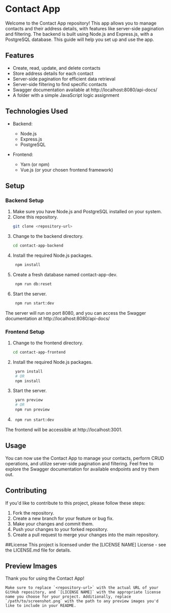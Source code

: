 # Contact App

Welcome to the Contact App repository! This app allows you to manage contacts and their address details, with features like server-side pagination and filtering. The backend is built using Node.js and Express.js, with a PostgreSQL database. This guide will help you set up and use the app.

## Features

- Create, read, update, and delete contacts
- Store address details for each contact
- Server-side pagination for efficient data retrieval
- Server-side filtering to find specific contacts
- Swagger documentation available at http://localhost:8080/api-docs/
- A folder with a simple JavaScript logic assignment

## Technologies Used

- Backend:
  - Node.js
  - Express.js
  - PostgreSQL

- Frontend:
  - Yarn (or npm)
  - Vue.js (or your chosen frontend framework)

## Setup

### Backend Setup

1. Make sure you have Node.js and PostgreSQL installed on your system.  
2. Clone this repository.
   ```bash
   git clone <repository-url>
3. Change to the backend directory.
   ```bash
   cd contact-app-backend  
4. Install the required Node.js packages.
   ```bash
    npm install
5. Create a fresh database named contact-app-dev.
   ```bash
    npm run db:reset
6. Start the server.
   ```bash
    npm run start:dev

The server will run on port 8080, and you can access the Swagger documentation at http://localhost:8080/api-docs/

### Frontend Setup

1. Change to the frontend directory.
   ```bash
   cd contact-app-frontend  
2. Install the required Node.js packages.
   ```bash
    yarn install
    # OR
    npm install
3. Start the server.
   ```bash
    yarn preview
    # OR
    npm run preview
4. 
   ```bash
    npm run start:dev

The frontend will be accessible at http://localhost:3001.

## Usage
You can now use the Contact App to manage your contacts, perform CRUD operations, and utilize server-side pagination and filtering. Feel free to explore the Swagger documentation for available endpoints and try them out.

## Contributing
If you'd like to contribute to this project, please follow these steps:

1. Fork the repository.
2. Create a new branch for your feature or bug fix.
3. Make your changes and commit them.
4. Push your changes to your forked repository.
5. Create a pull request to merge your changes into the main repository.

##License
This project is licensed under the [LICENSE NAME] License - see the LICENSE.md file for details.

## Preview Images


Thank you for using the Contact App!

```vbnet
Make sure to replace `<repository-url>` with the actual URL of your GitHub repository, and `[LICENSE NAME]` with the appropriate license name you choose for your project. Additionally, replace `/path/to/screenshot.png` with the path to any preview images you'd like to include in your README.
